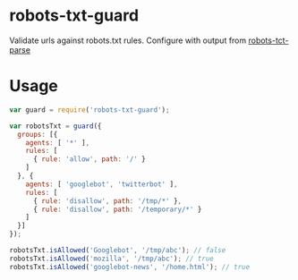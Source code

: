 # robots-txt-guard

Validate urls against robots.txt rules. Configure with output from [robots-tct-parse](https://github.com/Woorank/robots-txt-parse/)

# Usage

```js
var guard = require('robots-txt-guard');

var robotsTxt = guard({
  groups: [{
    agents: [ '*' ],
    rules: [
      { rule: 'allow', path: '/' }
    ]
  }, {
    agents: [ 'googlebot', 'twitterbot' ],
    rules: [
      { rule: 'disallow', path: '/tmp/*' },
      { rule: 'disallow', path: '/temporary/*' }
    ]
  }]
});

robotsTxt.isAllowed('Googlebot', '/tmp/abc'); // false
robotsTxt.isAllowed('mozilla', '/tmp/abc'); // true
robotsTxt.isAllowed('googlebot-news', '/home.html'); // true
```
